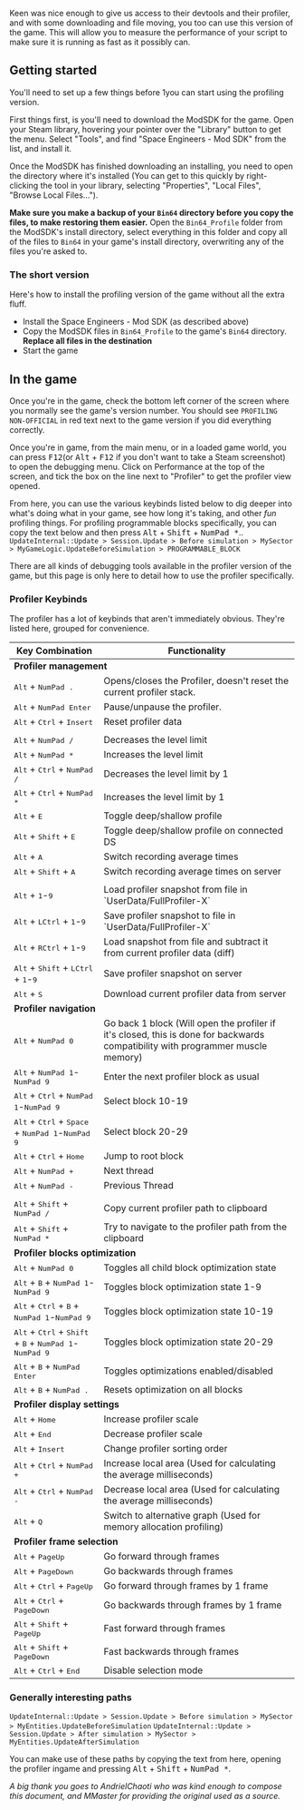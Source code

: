 Keen was nice enough to give us access to their devtools and their profiler, and with some downloading and file moving, you too can use this version of the game. This will allow you to measure the performance of your script to make sure it is running as fast as it possibly can.

## Getting started
You'll need to set up a few things before 1you can start using the profiling version.

First things first, is you'll need to download the ModSDK for the game. Open your Steam library, hovering your pointer over the "Library" button to get the menu. Select "Tools", and find "Space Engineers - Mod SDK" from the list, and install it.

Once the ModSDK has finished downloading an installing, you need to open the directory where it's installed (You can get to this quickly by right-clicking the tool in your library, selecting "Properties", "Local Files", "Browse Local Files...").

__Make sure you make a backup of your `Bin64` directory before you copy the files, to make restoring them easier.__ Open the `Bin64_Profile` folder from the ModSDK's install directory, select everything in this folder and copy all of the files to `Bin64` in your game's install directory, overwriting any of the files you're asked to.

### The short version
Here's how to install the profiling version of the game without all the extra fluff.
* Install the Space Engineers - Mod SDK (as described above)
* Copy the ModSDK files in `Bin64_Profile` to the game's `Bin64` directory. __Replace all files in the destination__
* Start the game



## In the game

Once you're in the game, check the bottom left corner of the screen where you normally see the game's version number. You should see `PROFILING NON-OFFICIAL` in red text next to the game version if you did everything correctly.

Once you're in game, from the main menu, or in a loaded game world, you can press <kbd>F12</kbd>(or <kbd>Alt</kbd> + <kbd>F12</kbd> if you don't want to take a Steam screenshot) to open the debugging menu. Click on Performance at the top of the screen, and tick the box on the line next to "Profiler" to get the profiler view opened.

From here, you can use the various keybinds listed below to dig deeper into what's doing what in your game, see how long it's taking, and other _fun_ profiling things. For profiling programmable blocks specifically, you can copy the text below and then press <kbd>Alt</kbd> + <kbd>Shift</kbd> + <kbd>NumPad \*</kbd>..
`UpdateInternal::Update > Session.Update > Before simulation > MySector > MyGameLogic.UpdateBeforeSimulation > PROGRAMMABLE_BLOCK`

There are all kinds of debugging tools available in the profiler version of the game, but this page is only here to detail how to use the profiler specifically.


<!-- ### Using the Profiler
Press <kbd>F12</kbd> in game (or <kbd>Alt</kbd>+<kbd>F12</kbd> to not make steam screenshot)
Select Performance tab
Check Profiler checkbox

Profiler has hidden controls explained on attached image.

To profile PB - You need to find your PB. It should be something like:
`Session.Update > Before Simulation > MySector > MyGameLogic.UpdateBeforeSimulation >  PROGRAMMABLE_BLOCK`

Run from terminal button will be somewhere in
`After update -> Handle input`-->



### Profiler Keybinds

The profiler has a lot of keybinds that aren't immediately obvious. They're listed here, grouped for convenience.

<table>
    <thead>
        <tr>
            <th>Key Combination</th>
            <th>Functionality</th>
        </tr>
    </thead>
    <tr>
        <td colspan="2"> <b>Profiler management</b> </td>
    </tr>
    <tr>
        <td><kbd>Alt</kbd> + <kbd>NumPad .</kbd></td>
        <td>Opens/closes the Profiler, doesn't reset the current profiler stack.</td>
    </tr>
    <tr>
        <td><kbd>Alt</kbd> + <kbd>NumPad Enter</kbd></td>
        <td>Pause/unpause the profiler.</td>
    </tr>
    <tr>
        <td><kbd>Alt</kbd> + <kbd>Ctrl</kbd> + <kbd>Insert</kbd></td>
        <td>Reset profiler data</td>
    </tr>
    <tr>
        <td colspan="2"></td>
    </tr>
    <tr>
        <td><kbd>Alt</kbd> + <kbd>NumPad /</kbd></td>
        <td>Decreases the level limit</td>
    </tr>
    <tr>
        <td><kbd>Alt</kbd> + <kbd>NumPad *</kbd></td>
        <td>Increases the level limit</td>
    </tr>
    <tr>
        <td><kbd>Alt</kbd> + <kbd>Ctrl</kbd> + <kbd>NumPad /</kbd></td>
        <td>Decreases the level limit by 1</td>
    </tr>
    <tr>
        <td><kbd>Alt</kbd> + <kbd>Ctrl</kbd> + <kbd>NumPad *</kbd></td>
        <td>Increases the level limit by 1</td>
    </tr>
    <tr>
        <td><kbd>Alt</kbd> + <kbd>E</kbd></td>
        <td>Toggle deep/shallow profile</td>
    </tr>
    <tr>
        <td><kbd>Alt</kbd> + <kbd>Shift</kbd> + <kbd>E</kbd></td>
        <td>Toggle deep/shallow profile on connected DS</td>
    </tr>
    <tr>
        <td><kbd>Alt</kbd> + <kbd>A</kbd></td>
        <td>Switch recording average times</td>
    </tr>
    <tr>
        <td><kbd>Alt</kbd> + <kbd>Shift</kbd> + <kbd>A</kbd></td>
        <td>Switch recording average times on server</td>
    </tr>
    <tr>
        <td colspan="2"></td>
    </tr>
    <tr>
        <td><kbd>Alt</kbd> + <kbd>1</kbd>-<kbd>9</kbd></td>
        <td>Load profiler snapshot from file in `UserData/FullProfiler-X`</td>
    </tr>
    <tr>
        <td><kbd>Alt</kbd> + <kbd>LCtrl</kbd> + <kbd>1</kbd>-<kbd>9</kbd></td>
        <td>Save profiler snapshot to file in `UserData/FullProfiler-X`</td>
    </tr>
    <tr>
        <td><kbd>Alt</kbd> + <kbd>RCtrl</kbd> + <kbd>1</kbd>-<kbd>9</kbd></td>
        <td>Load snapshot from file and subtract it from current profiler data (diff)</td>
    </tr>
    <tr>
        <td><kbd>Alt</kbd> + <kbd>Shift</kbd> + <kbd>LCtrl</kbd> + <kbd>1</kbd>-<kbd>9</kbd></td>
        <td>Save profiler snapshot on server</td>
    </tr>
    <tr>
        <td><kbd>Alt</kbd> + <kbd>S</kbd></td>
        <td>Download current profiler data from server</td>
    </tr>
    <tr>
        <td colspan="2"><b>Profiler navigation</b></td>
    </tr>
    <tr>
        <td><kbd>Alt</kbd> + <kbd>NumPad 0</kbd></td>
        <td>Go back 1 block (Will open the profiler if it's closed, this is done for backwards compatibility with programmer muscle memory)</td>
    </tr>
    <tr>
        <td><kbd>Alt</kbd> + <kbd>NumPad 1</kbd>-<kbd>NumPad 9</kbd></td>
        <td>Enter the next profiler block as usual</td>
    </tr>
    <tr>
        <td><kbd>Alt</kbd> + <kbd>Ctrl</kbd> + <kbd>NumPad 1</kbd>-<kbd>NumPad 9</kbd></td>
        <td>Select block 10-19</td>
    </tr>
    <tr>
        <td><kbd>Alt</kbd> + <kbd>Ctrl</kbd> + <kbd>Space</kbd> + <kbd>NumPad 1</kbd>-<kbd>NumPad 9</kbd></td>
        <td>Select block 20-29</td>
    </tr>
    <tr>
        <td><kbd>Alt</kbd> + <kbd>Ctrl</kbd> + <kbd>Home</kbd></td>
        <td>Jump to root block</td>
    </tr>
    <tr>
        <td><kbd>Alt</kbd> + <kbd>NumPad +</kbd></td>
        <td>Next thread</td>
    </tr>
    <tr>
        <td><kbd>Alt</kbd> + <kbd>NumPad -</kbd></td>
        <td>Previous Thread</td>
    </tr>
    <tr>
        <td colspan="2" />
    </tr>
    <tr>
        <td><kbd>Alt</kbd> + <kbd>Shift</kbd> + <kbd>NumPad /</kbd></td>
        <td>Copy current profiler path to clipboard</td>
    </tr>
    <tr>
        <td><kbd>Alt</kbd> + <kbd>Shift</kbd> + <kbd>NumPad *</kbd></td>
        <td>Try to navigate to the profiler path from the clipboard</td>
    </tr>
    <tr>
        <td colspan="2"><b>Profiler blocks optimization</b></td>
    </tr>
    <tr>
        <td><kbd>Alt</kbd> + <kbd>NumPad 0</kbd></td>
        <td>Toggles all child block optimization state</td>
    </tr>
    <tr>
        <td><kbd>Alt</kbd> + <kbd>B</kbd> + <kbd>NumPad 1</kbd>-<kbd>NumPad 9</kbd></td>
        <td>Toggles block optimization state 1-9</td>
    </tr>
    <tr>
        <td><kbd>Alt</kbd> + <kbd>Ctrl</kbd> + <kbd>B</kbd> + <kbd>NumPad 1</kbd>-<kbd>NumPad 9</kbd></td>
        <td>Toggles block optimization state 10-19</td>
    </tr><tr>
        <td><kbd>Alt</kbd> + <kbd>Ctrl</kbd> + <kbd>Shift</kbd> + <kbd>B</kbd> + <kbd>NumPad 1</kbd>-<kbd>NumPad 9</kbd></td>
        <td>Toggles block optimization state 20-29</td>
    </tr><tr>
        <td><kbd>Alt</kbd> + <kbd>B</kbd> + <kbd>NumPad Enter</kbd></td>
        <td>Toggles optimizations enabled/disabled</td>
    </tr><tr>
        <td><kbd>Alt</kbd> + <kbd>B</kbd> + <kbd>NumPad .</kbd></td>
        <td>Resets optimization on all blocks</td>
    </tr><tr>
        <td colspan="2"><b>Profiler display settings</b></td>
    </tr><tr>
        <td><kbd>Alt</kbd> + <kbd>Home</kbd></td>
        <td>Increase profiler scale</td>
    </tr><tr>
        <td><kbd>Alt</kbd> + <kbd>End</kbd></td>
        <td>Decrease profiler scale</td>
    </tr><tr>
        <td><kbd>Alt</kbd> + <kbd>Insert</kbd></td>
        <td>Change profiler sorting order</td>
    </tr><tr>
        <td><kbd>Alt</kbd> + <kbd>Ctrl</kbd> + <kbd>NumPad +</kbd></td>
        <td>Increase local area (Used for calculating the average milliseconds)</td>
    </tr><tr>
        <td><kbd>Alt</kbd> + <kbd>Ctrl</kbd> + <kbd>NumPad -</kbd></td>
        <td>Decrease local area (Used for calculating the average milliseconds)</td>
    </tr><tr>
        <td><kbd>Alt</kbd> + <kbd>Q</kbd></td>
        <td>Switch to alternative graph (Used for memory allocation profiling)</td>
    </tr><tr>
        <td colspan="2"><b>Profiler frame selection</b></td>
    </tr><tr>
        <td><kbd>Alt</kbd> + <kbd>PageUp</kbd></td>
        <td>Go forward through frames</td>
    </tr><tr>
        <td><kbd>Alt</kbd> + <kbd>PageDown</kbd></td>
        <td>Go backwards through frames</td>
    </tr><tr>
        <td><kbd>Alt</kbd> + <kbd>Ctrl</kbd> + <kbd>PageUp</kbd></td>
        <td>Go forward through frames by 1 frame</td>
    </tr><tr>
        <td><kbd>Alt</kbd> + <kbd>Ctrl</kbd> + <kbd>PageDown</kbd></td>
        <td>Go backwards through frames by 1 frame</td>
    </tr><tr>
        <td><kbd>Alt</kbd> + <kbd>Shift</kbd> + <kbd>PageUp</kbd></td>
        <td>Fast forward through frames</td>
    </tr><tr>
        <td><kbd>Alt</kbd> + <kbd>Shift</kbd> + <kbd>PageDown</kbd></td>
        <td>Fast backwards through frames</td>
    </tr><tr>
        <td><kbd>Alt</kbd> + <kbd>Ctrl</kbd> + <kbd>End</kbd></td>
        <td>Disable selection mode</td>
    </tr>
</table>


### Generally interesting paths

`UpdateInternal::Update > Session.Update > Before simulation > MySector > MyEntities.UpdateBeforeSimulation`
`UpdateInternal::Update > Session.Update > After simulation > MySector > MyEntities.UpdateAfterSimulation`

You can make use of these paths by copying the text from here, opening the profiler ingame and pressing <kbd>Alt</kbd> + <kbd>Shift</kbd> + <kbd>NumPad \*</kbd>.



_A big thank you goes to AndrielChaoti who was kind enough to compose this document, and MMaster for providing the original used as a source._